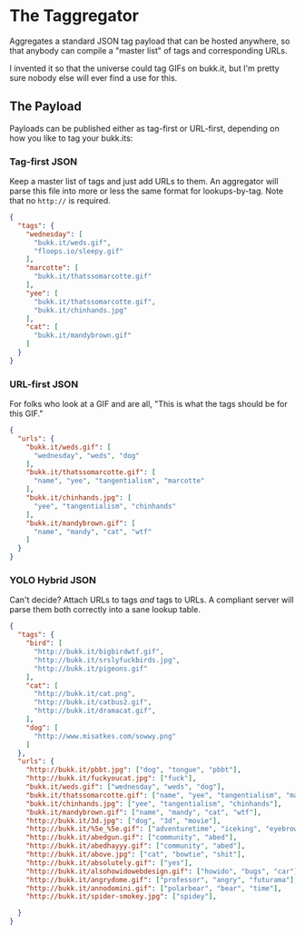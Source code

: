 # The Taggregator

Aggregates a standard JSON tag payload that can be hosted anywhere, so that anybody can compile a "master list" of tags and corresponding URLs.

I invented it so that the universe could tag GIFs on bukk.it, but I'm pretty sure nobody else will ever find a use for this.

## The Payload

Payloads can be published either as tag-first or URL-first, depending on how you like to tag your bukk.its:

### Tag-first JSON

Keep a master list of tags and just add URLs to them. An aggregator will parse this file into more or less the same format for lookups-by-tag. Note that no `http://` is required.

```json
{
  "tags": {
    "wednesday": [
      "bukk.it/weds.gif",
      "floops.io/sleepy.gif"
    ],
    "marcotte": [
      "bukk.it/thatssomarcotte.gif"
    ],
    "yee": [
      "bukk.it/thatssomarcotte.gif",
      "bukk.it/chinhands.jpg"
    ],
    "cat": [
      "bukk.it/mandybrown.gif"
    ]
  }
}
```

### URL-first JSON

For folks who look at a GIF and are all, "This is what the tags should be for this GIF."

```json
{
  "urls": {
    "bukk.it/weds.gif": [
      "wednesday", "weds", "dog"
    ],
    "bukk.it/thatssomarcotte.gif": [
      "name", "yee", "tangentialism", "marcotte"
    ],
    "bukk.it/chinhands.jpg": [
      "yee", "tangentialism", "chinhands"
    ],
    "bukk.it/mandybrown.gif": [
      "name", "mandy", "cat", "wtf"
    ]
  }
}
```

### YOLO Hybrid JSON

Can't decide? Attach URLs to tags _and_ tags to URLs. A compliant server will parse them both correctly into a sane lookup table.

```json
{
  "tags": {
    "bird": [
      "http://bukk.it/bigbirdwtf.gif",
      "http://bukk.it/srslyfuckbirds.jpg",
      "http://bukk.it/pigeons.gif"
    ],
    "cat": [
      "http://bukk.it/cat.png",
      "http://bukk.it/catbus2.gif",
      "http://bukk.it/dramacat.gif",
    ],
    "dog": [
      "http://www.misatkes.com/sowwy.png"
    ]
  },
  "urls": {
    "http://bukk.it/pbbt.jpg": ["dog", "tongue", "pbbt"],
    "http://bukk.it/fuckyoucat.jpg": ["fuck"],
    "bukk.it/weds.gif": ["wednesday", "weds", "dog"],
    "bukk.it/thatssomarcotte.gif": ["name", "yee", "tangentialism", "marcotte"],
    "bukk.it/chinhands.jpg": ["yee", "tangentialism", "chinhands"],
    "bukk.it/mandybrown.gif": ["name", "mandy", "cat", "wtf"],
    "http://bukk.it/3d.jpg": ["dog", "3d", "movie"],
    "http://bukk.it/%5e_%5e.gif": ["adventuretime", "iceking", "eyebrows"],
    "http://bukk.it/abedgun.gif": ["community", "abed"],
    "http://bukk.it/abedhayyy.gif": ["community", "abed"],
    "http://bukk.it/above.jpg": ["cat", "bowtie", "shit"],
    "http://bukk.it/absolutely.gif": ["yes"],
    "http://bukk.it/alsohowidowebdesign.gif": ["howido", "bugs", "car"],
    "http://bukk.it/angrydome.gif": ["professor", "angry", "futurama"],
    "http://bukk.it/annodomini.gif": ["polarbear", "bear", "time"],
    "http://bukk.it/spider-smokey.jpg": ["spidey"],

  }
}
```


